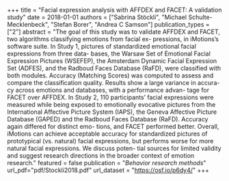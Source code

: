 +++
title = "Facial expression analysis with AFFDEX and FACET: A validation study"
date = 2018-01-01
authors = ["Sabrina Stöckli", "Michael Schulte-Mecklenbeck", "Stefan Borer", "Andrea C Samson"]
publication_types = ["2"]
abstract = "The goal of this study was to validate AFFDEX and FACET, two algorithms classifying emotions from facial ex- pressions, in iMotions’s software suite. In Study 1, pictures of standardized emotional facial expressions from three data- bases, the Warsaw Set of Emotional Facial Expression Pictures (WSEFEP), the Amsterdam Dynamic Facial Expression Set (ADFES), and the Radboud Faces Database (RaFD), were classified with both modules. Accuracy (Matching Scores) was computed to assess and compare the classification quality. Results show a large variance in accura- cy across emotions and databases, with a performance advan- tage for FACET over AFFDEX. In Study 2, 110 participants’ facial expressions were measured while being exposed to emotionally evocative pictures from the International Affective Picture System (IAPS), the Geneva Affective Picture Database (GAPED) and the Radboud Faces Database (RaFD). Accuracy again differed for distinct emo- tions, and FACET performed better. Overall, iMotions can achieve acceptable accuracy for standardized pictures of prototypical (vs. natural) facial expressions, but performs worse for more natural facial expressions. We discuss poten- tial sources for limited validity and suggest research directions in the broader context of emotion research."
featured = false
publication = "*Behavior research methods*"
url_pdf="pdf/Stockli2018.pdf"
url_dataset = "https://osf.io/p6dy4/"
+++


